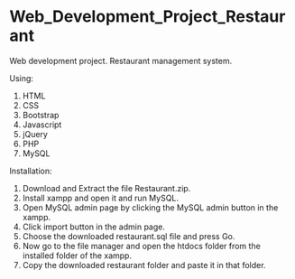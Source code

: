 # Web_Development_Project_Restaurant
Web development project. Restaurant management system. 

Using:
  1. HTML
  2. CSS
  3. Bootstrap
  4. Javascript
  5. jQuery
  6. PHP
  7. MySQL

Installation:
  1. Download and Extract the file Restaurant.zip.
  2. Install xampp and open it and run MySQL.
  3. Open MySQL admin page by clicking the MySQL admin button in the xampp.
  4. Click import button in the admin page.
  5. Choose the downloaded restaurant.sql file and press Go.
  6. Now go to the file manager and open the htdocs folder from the installed folder of the xampp.
  7. Copy the downloaded restaurant folder and paste it in that folder.

